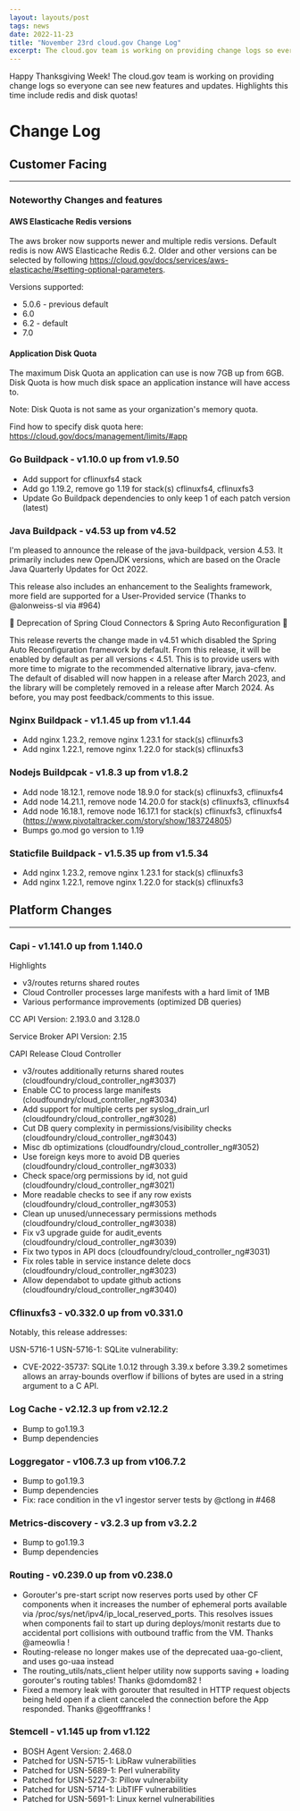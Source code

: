 ```yaml
---
layout: layouts/post
tags: news
date: 2022-11-23
title: "November 23rd cloud.gov Change Log"
excerpt: The cloud.gov team is working on providing change logs so everyone can see new features and updates.
---
```


Happy Thanksgiving Week! The cloud.gov team is working on providing change logs so everyone can see new features and updates. Highlights this time include redis and disk quotas!

# Change Log

## Customer Facing

---

### Noteworthy Changes and features

#### AWS Elasticache Redis versions

The aws broker now supports newer and multiple redis versions. Default redis is now AWS Elasticache Redis 6.2. Older and other versions can be selected by following https://cloud.gov/docs/services/aws-elasticache/#setting-optional-parameters.

Versions supported:

- 5.0.6 - previous default
- 6.0
- 6.2 - default
- 7.0

#### Application Disk Quota

The maximum Disk Quota an application can use is now 7GB up from 6GB. Disk Quota is how much disk space an application instance will have access to.

Note: Disk Quota is not same as your organization's memory quota.

Find how to specify disk quota here: https://cloud.gov/docs/management/limits/#app

### Go Buildpack - v1.10.0 up from v1.9.50

- Add support for cflinuxfs4 stack
- Add go 1.19.2, remove go 1.19 for stack(s) cflinuxfs4, cflinuxfs3
- Update Go Buildpack dependencies to only keep 1 of each patch version (latest)

### Java Buildpack - v4.53 up from v4.52

I'm pleased to announce the release of the java-buildpack, version 4.53. It primarily includes new OpenJDK versions, which are based on the Oracle Java Quarterly Updates for Oct 2022.

This release also includes an enhancement to the Sealights framework, more field are supported for a User-Provided service (Thanks to @alonweiss-sl via #964)

🚨 Deprecation of Spring Cloud Connectors & Spring Auto Reconfiguration 🚨

This release reverts the change made in v4.51 which disabled the Spring Auto Reconfiguration framework by default. From this release, it will be enabled by default as per all versions < 4.51. This is to provide users with more time to migrate to the recommended alternative library, java-cfenv. The default of disabled will now happen in a release after March 2023, and the library will be completely removed in a release after March 2024. As before, you may post feedback/comments to this issue.

### Nginx Buildpack - v1.1.45 up from v1.1.44

- Add nginx 1.23.2, remove nginx 1.23.1 for stack(s) cflinuxfs3
- Add nginx 1.22.1, remove nginx 1.22.0 for stack(s) cflinuxfs3

### Nodejs Buildpcak - v1.8.3 up from v1.8.2

- Add node 18.12.1, remove node 18.9.0
  for stack(s) cflinuxfs3, cflinuxfs4
- Add node 14.21.1, remove node 14.20.0
  for stack(s) cflinuxfs3, cflinuxfs4
- Add node 16.18.1, remove node 16.17.1
  for stack(s) cflinuxfs3, cflinuxfs4
  (https://www.pivotaltracker.com/story/show/183724805)
- Bumps go.mod go version to 1.19

### Staticfile Buildpack - v1.5.35 up from v1.5.34

- Add nginx 1.23.2, remove nginx 1.23.1 for stack(s) cflinuxfs3
- Add nginx 1.22.1, remove nginx 1.22.0 for stack(s) cflinuxfs3

## Platform Changes

---

### Capi - v1.141.0 up from 1.140.0

Highlights

- v3/routes returns shared routes
- Cloud Controller processes large manifests with a hard limit of 1MB
- Various performance improvements (optimized DB queries)

CC API Version: 2.193.0 and 3.128.0

Service Broker API Version: 2.15

CAPI Release
Cloud Controller

- v3/routes additionally returns shared routes (cloudfoundry/cloud_controller_ng#3037)
- Enable CC to process large manifests (cloudfoundry/cloud_controller_ng#3034)
- Add support for multiple certs per syslog_drain_url (cloudfoundry/cloud_controller_ng#3028)
- Cut DB query complexity in permissions/visibility checks (cloudfoundry/cloud_controller_ng#3043)
- Misc db optimizations (cloudfoundry/cloud_controller_ng#3052)
- Use foreign keys more to avoid DB queries (cloudfoundry/cloud_controller_ng#3033)
- Check space/org permissions by id, not guid (cloudfoundry/cloud_controller_ng#3021)
- More readable checks to see if any row exists (cloudfoundry/cloud_controller_ng#3053)
- Clean up unused/unnecessary permissions methods (cloudfoundry/cloud_controller_ng#3038)
- Fix v3 upgrade guide for audit_events (cloudfoundry/cloud_controller_ng#3039)
- Fix two typos in API docs (cloudfoundry/cloud_controller_ng#3031)
- Fix roles table in service instance delete docs (cloudfoundry/cloud_controller_ng#3023)
- Allow dependabot to update github actions (cloudfoundry/cloud_controller_ng#3040)

### Cflinuxfs3 - v0.332.0 up from v0.331.0

Notably, this release addresses:

USN-5716-1 USN-5716-1: SQLite vulnerability:

- CVE-2022-35737: SQLite 1.0.12 through 3.39.x before 3.39.2 sometimes allows an array-bounds overflow if billions of bytes are used in a string argument to a C API.

### Log Cache - v2.12.3 up from v2.12.2

- Bump to go1.19.3
- Bump dependencies

### Loggregator - v106.7.3 up from v106.7.2

- Bump to go1.19.3
- Bump dependencies
- Fix: race condition in the v1 ingestor server tests by @ctlong in #468

### Metrics-discovery - v3.2.3 up from v3.2.2

- Bump to go1.19.3
- Bump dependencies

### Routing - v0.239.0 up from v0.238.0

- Gorouter's pre-start script now reserves ports used by other CF components when it increases the number of ephemeral ports available via /proc/sys/net/ipv4/ip_local_reserved_ports. This resolves issues when components fail to start up during deploys/monit restarts due to accidental port collisions with outbound traffic from the VM. Thanks @ameowlia !
- Routing-release no longer makes use of the deprecated uaa-go-client, and uses go-uaa instead
- The routing_utils/nats_client helper utility now supports saving + loading gorouter's routing tables! Thanks @domdom82 !
- Fixed a memory leak with gorouter that resulted in HTTP request objects being held open if a client canceled the connection before the App responded. Thanks @geofffranks !

### Stemcell - v1.145 up from v1.122

- BOSH Agent Version: 2.468.0
- Patched for USN-5715-1: LibRaw vulnerabilities
- Patched for USN-5689-1: Perl vulnerability
- Patched for USN-5227-3: Pillow vulnerability
- Patched for USN-5714-1: LibTIFF vulnerabilities
- Patched for USN-5691-1: Linux kernel vulnerabilities
